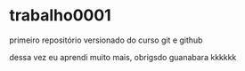 # trabalho0001
 primeiro repositório versionado do curso git e github

 dessa vez eu aprendi muito mais, obrigsdo guanabara kkkkkk
